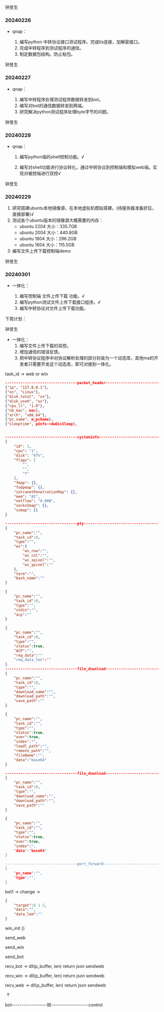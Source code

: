 钟昱生

### 20240226

* qnap：

  1. 编写python 中转协议接口测试程序。完成tls连接，加解密接口。
  2. 完成中转程序到测试程序的通信。
  3. 制定数据包结构。防止粘包。

钟昱生

### 20240227

* qnap：

  1. 编写中转程序处理测试程序数据转发到bot。
  2. 编写对bot的通信数据转发到两端。
  3. 研究解决python测试程序处理byte字节的问题。

钟昱生

### 20240228

* qnap：

  1. 编写python端的shell控制功能。√

  2. 编写对shell功能进行协议转化，通过中转协议到控制端和模拟web端。实现对被控端进行双控√

     

钟昱生

### 20240229

1. 研究搭建ubuntu本地镜像源，在本地虚拟机模拟搭建。(待服务器准备好后，直接部署)√
2. 测试各个ubuntu版本的镜像源大概需要的内存：
   * ubuntu 2204 大小：335.7GB
   * ubuntu 2004 大小：440.8GB
   * ubuntu 1804 大小：296.2GB
   * ubuntu 1604 大小：115.5GB
3. 编写文件上传下载控制端demo



钟昱生

### 20240301

* 一体化：

  1. 编写控制端 文件上传下载 功能。√
  2. 编写python测试文件上传下载接口程序。√
  3. 编写中转协议对文件上传下载功能。











下周计划：

钟昱生

* 一体化：
  1. 编写文件上传下载的双控。
  2. 增加通信的错误反馈。
  3. 把中转协议程序中对协议解析处理的部分封装为一个动态库，其他ma的开发者只需要开发这个动态库，即可对接到一体化。
  



task_id -> web or win





```json
---------------------------------packet_header----------------------------------
{"ip", "127.0.0.1"},
{"os", "Linux"},
{"disk_total", "xx"},
{"disk_used", "xx"},
{"cpu_ll", "1.0"},
{"nb_mac", mac},
{"arch", "x86_64"},
{"pc_name", m_pcName},
{"sleeptime", pInfo->dwDisSleep},


---------------------------------systeminfo----------------------------------
{
    "id": 1,
    "cpu": "1",
    "disk": "97%",
    "flags": [
        "",
        "",
        "T"
    ],
    "fmap": {},
    "fudpmap": {},
    "intranetPenetrationMap": {},
    "mem": "82",
    "netflow": "0.00B",
    "socks5map": {},
    "ssmap": {}
}

---------------------------------pty----------------------------------
{
    "pc_name":"",
    "task_id":0,
    "type":"",
    "ws":{
        "ws_row":"",
        "ws_col":"",
        "ws_xpixel":"",
        "ws_ypixel":""
    },
    "term":"",
    "bash_name":""
}

{
    "pc_name":"",
    "task_id":0,
    "type":"",
    "stdin":"",
    "acp":""
}

{
    "pc_name":"",
    "task_id":0,
    "type":"",
    "status":true,
    "ACP":"",
    "req_data":""
    "req_data_len":""
}
---------------------------------file_download----------------------------------
{
    "pc_name":"",
    "task_id":0,
    "type":"",
    "download_name":"",
    "download_path":"",
    "save_path":""
}

{
    "pc_name":"",
    "task_id":"",
    "type":"",
    "status":true,
    "over":true,
    "index":"",
    "loadl_path":"",
    "remote_path":"",
    "fileName":"",
    "data":"base64"
}

---------------------------------file_download----------------------------------
{
    "pc_name":"",
    "task_id":0,
    "type":"",
    "download_name":"",
    "download_path":"",
    "save_path":""
}

{
    "pc_name":"",
    "task_id":"",
    "type":"",
    "status":true,
    "over":true,
    "index":",
    "data":"base64"
}

---------------------------------port_forward----------------------------------
{
    "pc_name":"",
    "type":"", 
}
```

bot1         ->    change     ->     

```json
{
	"target":0 1 2,
    "data":"",
    "data_lem":""
}


```

win_init ()

send_web

send_win

send_bot

recv_bot -> dll(p_buffer, len) return json    sendweb

recv_win ->  dll(p_buffer, len) return json    sendweb

recv_web ->  dll(p_buffer, len) return json    sendweb



​						   ↑

bot------------------转-------------------control